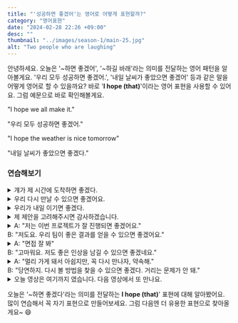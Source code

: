 ```yaml
---
title: "'성공하면 좋겠어'는 영어로 어떻게 표현할까?"
category: "영어표현"
date: "2024-02-28 22:26 +09:00"
desc: ""
thumbnail: "../images/season-1/main-25.jpg"
alt: "Two people who are laughing"
---
```


안녕하세요. 오늘은 '~하면 좋겠어', '~하길 바래'라는 의미를 전달하는 영어 패턴을 알아볼게요. '우리 모두 성공하면 좋겠어.', '내일 날씨가 좋았으면 좋겠어' 등과 같은 말을 어떻게 영어로 할 수 있을까요? 바로 '**I hope (that)**'이라는 영어 표현을 사용할 수 있어요. 그럼 예문으로 바로 확인해볼게요.

"I hope we all make it."

"우리 모두 성공하면 좋겠어."

"I hope the weather is nice tomorrow"

"내일 날씨가 좋았으면 좋겠다."

### 연습해보기

<details>
  <summary>걔가 제 시간에 도착하면 좋겠다.</summary>
  <span>I hope he arrives on time.</span>
</details>

<details>
 <summary>우리 다시 만날 수 있으면 좋겠어요.</summary>
  <span>I hope we can meet again.</span>
</details>

<details>
  <summary>우리가 내일 이기면 좋겠다.</summary>
  <span>I hope we win tomorrow.</span>
</details>

<details>
  <summary>제 제안을 고려해주시면 감사하겠습니다.</summary>
  <span>I hope you consider my proposal.</span>
</details>

<details>
  <summary>A: "저는 이번 프로젝트가 잘 진행되면 좋겠어요."<br>B: "저도요. 우리 팀이 좋은 결과를 얻을 수 있으면 좋겠어요."
</summary>
<span>A: "I really hope this project goes well."<br>B: "Me too. I hope our team can achieve good results."</span>
</details>

<details>
  <summary>A: "면접 잘 봐"<br>B: "고마워요. 저도 좋은 인상을 남길 수 있으면 좋겠네요."</summary>
  <span>A: "I hope you do well in the interview."<br>B: "Thank you. I hope I can make a good impression too."</span>
</details>

<details>
  <summary>A: "멀리 가게 돼서 아쉽지만, 꼭 다시 만나자, 약속해."<br>B: "당연하지. 다시 볼 방법을 찾을 수 있으면 좋겠다. 거리는 문제가 안 돼."</summary>
  <span>A: "I'm sad you're moving away, but let's promise to meet up again, okay?"<br>B: "Absolutely. I hope we find a way to see each other again, no matter the distance."</span>
</details>

<details>
  <summary>오늘 영상은 여기까지 였습니다. 다음 영상에서 또 만나요.
</summary>
<span>That's it for today's video. I hope we can see again in the next one.</span>
</details>

오늘은 '\~하면 좋겠다'라는 의미를 전달하는 **I hope (that)**' 표현에 대해 알아봤어요. 많이 연습해서 꼭 자기 표현으로 만들어보세요. 그럼 다음엔 더 유용한 표현으로 찾아올게요\~ 😄

